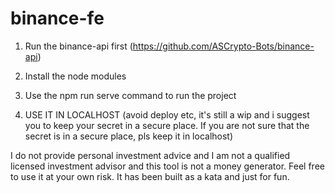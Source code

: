 # binance-fe

1. Run the binance-api first (https://github.com/ASCrypto-Bots/binance-api)

2. Install the node modules

3. Use the npm run serve command to run the project

4. USE IT IN LOCALHOST (avoid deploy etc, it's still a wip and i suggest you to keep your secret in a secure place. If you are not sure that the secret is in a secure place, pls keep it in localhost)

I do not provide personal investment advice and I am not a qualified licensed investment advisor and this tool is not a money generator. Feel free to use it at your own risk.
It has been built as a kata and just for fun.
